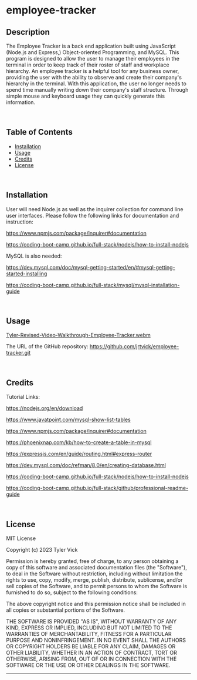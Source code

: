 # employee-tracker

## Description

The Employee Tracker is a back end application built using JavaScript (Node.js and Express,) Object-oriented Programming, and MySQL. This program is designed to allow the user to manage their employees in the terminal in order to keep track of their roster of staff and workplace hierarchy. An employee tracker is a helpful tool for any business owner, providing the user with the ability to observe and create their company's hierarchy in the terminal. With this application, the user no longer needs to spend time manually writing down their company's staff structure. Through simple mouse and keyboard usage they can quickly generate this information.

<br>

## Table of Contents
  - [Installation](#installation)
  - [Usage](#usage)
  - [Credits](#credits)
  - [License](#license)

<br>

## Installation

User will need Node.js as well as the inquirer collection for command line user interfaces. Please follow the following links for documentation and instruction:

https://www.npmjs.com/package/inquirer#documentation

https://coding-boot-camp.github.io/full-stack/nodejs/how-to-install-nodejs

MySQL is also needed:

https://dev.mysql.com/doc/mysql-getting-started/en/#mysql-getting-started-installing

https://coding-boot-camp.github.io/full-stack/mysql/mysql-installation-guide

<br>

## Usage

[Tyler-Revised-Video-Walkthrough-Employee-Tracker.webm](https://github.com/jrtvick/employee-tracker/assets/130930081/5a254912-7f31-4dda-8325-9601027c7316)

The URL of the GitHub repository: https://github.com/jrtvick/employee-tracker.git

<br>

## Credits

Tutorial Links:

https://nodejs.org/en/download

https://www.javatpoint.com/mysql-show-list-tables

https://www.npmjs.com/package/inquirer#documentation

https://phoenixnap.com/kb/how-to-create-a-table-in-mysql

https://expressjs.com/en/guide/routing.html#express-router

https://dev.mysql.com/doc/refman/8.0/en/creating-database.html

https://coding-boot-camp.github.io/full-stack/nodejs/how-to-install-nodejs

https://coding-boot-camp.github.io/full-stack/github/professional-readme-guide

<br>

## License

MIT License

Copyright (c) 2023 Tyler Vick

Permission is hereby granted, free of charge, to any person obtaining a copy
of this software and associated documentation files (the "Software"), to deal
in the Software without restriction, including without limitation the rights
to use, copy, modify, merge, publish, distribute, sublicense, and/or sell
copies of the Software, and to permit persons to whom the Software is
furnished to do so, subject to the following conditions:

The above copyright notice and this permission notice shall be included in all
copies or substantial portions of the Software.

THE SOFTWARE IS PROVIDED "AS IS", WITHOUT WARRANTY OF ANY KIND, EXPRESS OR
IMPLIED, INCLUDING BUT NOT LIMITED TO THE WARRANTIES OF MERCHANTABILITY,
FITNESS FOR A PARTICULAR PURPOSE AND NONINFRINGEMENT. IN NO EVENT SHALL THE
AUTHORS OR COPYRIGHT HOLDERS BE LIABLE FOR ANY CLAIM, DAMAGES OR OTHER
LIABILITY, WHETHER IN AN ACTION OF CONTRACT, TORT OR OTHERWISE, ARISING FROM,
OUT OF OR IN CONNECTION WITH THE SOFTWARE OR THE USE OR OTHER DEALINGS IN THE
SOFTWARE.

---
